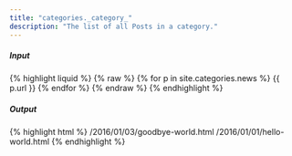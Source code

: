 ```yaml
---
title: "categories._category_"
description: "The list of all Posts in a category."
---
```

##### Input

{% highlight liquid %}
{% raw %}
{% for p in site.categories.news %}
  {{ p.url }}
{% endfor %}
{% endraw %}
{% endhighlight %}

##### Output

{% highlight html %}
/2016/01/03/goodbye-world.html
/2016/01/01/hello-world.html
{% endhighlight %}
